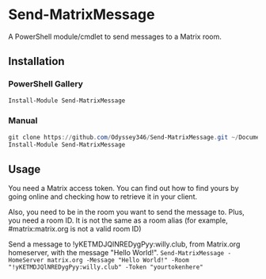 # Send-MatrixMessage

A PowerShell module/cmdlet to send messages to a Matrix room.

## Installation

### PowerShell Gallery

```powershell
Install-Module Send-MatrixMessage
```

### Manual

```powershell
git clone https://github.com/Odyssey346/Send-MatrixMessage.git ~/Documents/PowerShell/Modules/Send-MatrixMessage
Install-Module Send-MatrixMessage
```

## Usage

You need a Matrix access token. You can find out how to find yours by going online and checking how to retrieve it in your client.

Also, you need to be in the room you want to send the message to. Plus, you need a room ID. It is not the same as a room alias (for example, #matrix:matrix.org is not a valid room ID)

Send a message to !yKETMDJQlNREDygPyy:willy.club, from Matrix.org homeserver, with the message "Hello World!".
`Send-MatrixMessage -HomeServer matrix.org -Message "Hello World!" -Room "!yKETMDJQlNREDygPyy:willy.club" -Token "yourtokenhere"`